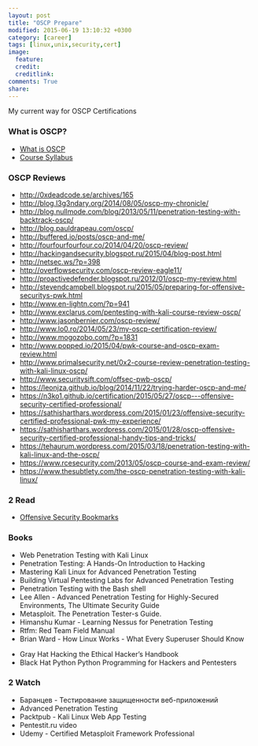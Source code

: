 ```yaml
---
layout: post
title: "OSCP Prepare"
modified: 2015-06-19 13:10:32 +0300
category: [career]
tags: [linux,unix,security,cert]
image:
  feature:
  credit:
  creditlink:
comments: True
share:
---
```

My current way for OSCP Certifications

### What is OSCP?
- [What is OSCP](https://www.offensive-security.com/information-security-certifications/oscp-offensive-security-certified-professional/)
- [Course Syllabus](http://www.offensive-security.com/documentation/penetration-testing-with-backtrack.pdf)

### OSCP Reviews
- http://0xdeadcode.se/archives/165
- http://blog.l3g3ndary.org/2014/08/05/oscp-my-chronicle/
- http://blog.nullmode.com/blog/2013/05/11/penetration-testing-with-backtrack-oscp/
- http://blog.pauldrapeau.com/oscp/
- http://buffered.io/posts/oscp-and-me/
- http://fourfourfourfour.co/2014/04/20/oscp-review/
- http://hackingandsecurity.blogspot.ru/2015/04/blog-post.html
- http://netsec.ws/?p=398
- http://overflowsecurity.com/oscp-review-eagle11/
- http://proactivedefender.blogspot.ru/2012/01/oscp-my-review.html
- http://stevendcampbell.blogspot.ru/2015/05/preparing-for-offensive-securitys-pwk.html
- http://www.en-lightn.com/?p=941
- http://www.exclarus.com/pentesting-with-kali-course-review-oscp/
- http://www.jasonbernier.com/oscp-review/
- http://www.lo0.ro/2014/05/23/my-oscp-certification-review/
- http://www.mogozobo.com/?p=1831
- http://www.popped.io/2015/04/pwk-course-and-oscp-exam-review.html
- http://www.primalsecurity.net/0x2-course-review-penetration-testing-with-kali-linux-oscp/
- http://www.securitysift.com/offsec-pwb-oscp/
- https://leonjza.github.io/blog/2014/11/22/trying-harder-oscp-and-me/
- https://n3ko1.github.io/certification/2015/05/27/oscp---offensive-security-certified-professional/
- https://sathisharthars.wordpress.com/2015/01/23/offensive-security-certified-professional-pwk-my-experience/
- https://sathisharthars.wordpress.com/2015/01/28/oscp-offensive-security-certified-professional-handy-tips-and-tricks/
- https://tehaurum.wordpress.com/2015/03/18/penetration-testing-with-kali-linux-and-the-oscp/
- https://www.rcesecurity.com/2013/05/oscp-course-and-exam-review/
- https://www.thesubtlety.com/the-oscp-penetration-testing-with-kali-linux/

### 2 Read
- [Offensive Security Bookmarks](https://jivoi.github.io/2015/07/03/offensive-security-bookmarks/)

### Books
- Web Penetration Testing with Kali Linux
- Penetration Testing: A Hands-On Introduction to Hacking
- Mastering Kali Linux for Advanced Penetration Testing
- Building Virtual Pentesting Labs for Advanced Penetration Testing
- Penetration Testing with the Bash shell
- Lee Allen - Advanced Penetration Testing for Highly-Secured Environments, The Ultimate Security Guide
- Metasploit. The Penetration Tester-s Guide.
- Himanshu Kumar - Learning Nessus for Penetration Testing
- Rtfm: Red Team Field Manual
- Brian Ward - How Linux Works - What Every Superuser Should Know
* Gray Hat Hacking the Ethical Hacker’s Handbook
* Black Hat Python Python Programming for Hackers and Pentesters

### 2 Watch
- Баранцев - Тестирование защищенности веб-приложений 
- Advanced Penetration Testing
- Packtpub - Kali Linux Web App Testing
- Pentestit.ru video
- Udemy - Certified Metasploit Framework Professional
